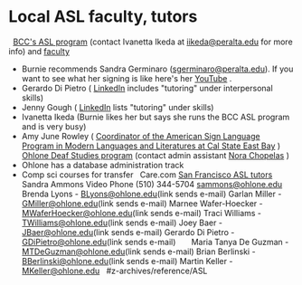 # Local ASL faculty, tutors
 
 [BCC's ASL program](https://www.berkeleycitycollege.edu/wp/asl/)  (contact Ivanetta Ikeda at iikeda@peralta.edu for more info) and  [faculty](https://www.berkeleycitycollege.edu/wp/asl/about/faculty/) 
* Burnie recommends Sandra Germinaro (sgerminaro@peralta.edu). If you want to see what her signing is like here's her  [YouTube](https://www.youtube.com/channel/UCQv-8Xx_vlqzRvs7BIHQV3g) .
* Gerardo Di Pietro ( [LinkedIn](https://www.linkedin.com/in/gerardo-di-pietro-23bb4212/)  includes "tutoring" under interpersonal skills)
* Jenny Gough ( [LinkedIn](https://www.linkedin.com/in/jenny-gough-58397b61/)  lists "tutoring" under skills)
* Ivanetta Ikeda (Burnie likes her but says she runs the BCC ASL program and is very busy)
* Amy June Rowley ( [Coordinator of the American Sign Language Program in Modern Languages and Literatures at Cal State East Bay](https://www.csueastbay.edu/directory/profiles/mll/rowleyamy-june.html) )
 
 
 [Ohlone Deaf Studies program](https://www.ohlone.edu/deafstudies)  (contact admin assistant  [Nora Chopelas](http://nchopelas@ohlone.edu/) )
* Ohlone has a database administration track
* Comp sci courses for transfer
 
Care.com  [San Francisco ASL tutors](https://www.care.com/asl-tutors/san-francisco-cahttps:/www.wyzant.com/match/search?sort=1&d=6&utc_offset=-7&min_price=10&max_price=200&min_age=18&max_age=100&sunday=true&monday=true&tuesday=true&wednesday=true&thursday=true&friday=true&saturday=true&ol=false&gender_pref=none&st=5&kw=american%20sign%20language&z=94118) 
 
 
Sandra Ammons Video Phone (510) 344-5704 sammons@ohlone.edu
Brenda Lyons - BLyons@ohlone.edu(link sends e-mail)
Garlan Miller - GMiller@ohlone.edu(link sends e-mail)
Marnee Wafer-Hoecker - MWaferHoecker@ohlone.edu(link sends e-mail)
Traci Williams - TWilliams@ohlone.edu(link sends e-mail)
Joey Baer - JBaer@ohlone.edu(link sends e-mail)
Gerardo Di Pietro - GDiPietro@ohlone.edu(link sends e-mail)       
Maria Tanya De Guzman - MTDeGuzman@ohlone.edu(link sends e-mail)
Brian Berlinski - BBerlinski@ohlone.edu(link sends e-mail)
Martin Keller - MKeller@ohlone.edu
 
#z-archives/reference/ASL